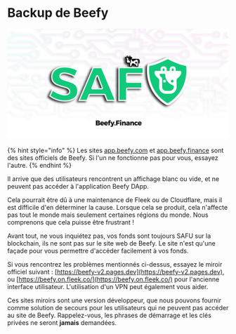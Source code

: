 # Backup de Beefy

![](<../.gitbook/assets/safu (1).png>)

{% hint style="info" %}
Les sites [app.beefy.com](https://app.beefy.com/) et [app.beefy.finance](https://app.beefy.finance) sont des sites officiels de Beefy. Si l'un ne fonctionne pas pour vous, essayez l'autre.
{% endhint %}

Il arrive que des utilisateurs rencontrent un affichage blanc ou vide, et ne peuvent pas accéder à l'application Beefy DApp.

Cela pourrait être dû à une maintenance de Fleek ou de Cloudflare, mais il est difficile d'en déterminer la cause. Lorsque cela se produit, cela n'affecte pas tout le monde mais seulement certaines régions du monde. Nous comprenons que cela puisse être frustrant !

Avant tout, ne vous inquiétez pas, vos fonds sont toujours SAFU sur la blockchain, ils ne sont pas sur le site web de Beefy. Le site n'est qu'une façade pour vous permettre d'accéder facilement à vos fonds.

Si vous rencontrez les problèmes mentionnés ci-dessus, essayez le miroir officiel suivant : [https://beefy-v2.pages.dev](https://beefy-v2.pages.dev), ou [https://beefy.on.fleek.co/](https://beefy.on.fleek.co/) pour l'ancienne interface utilisateur. L'utilisation d'un VPN peut également vous aider.

Ces sites miroirs sont une version développeur, que nous pouvons fournir comme solution de secours pour les utilisateurs qui ne peuvent pas accéder au site de Beefy. Rappelez-vous, les phrases de démarrage et les clés privées ne seront **jamais** demandées.

